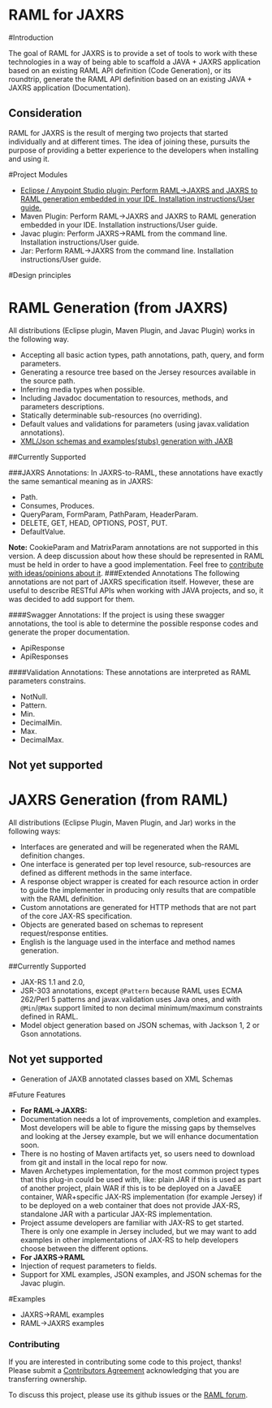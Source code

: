 RAML for JAXRS
===============

#Introduction

The goal of RAML for JAXRS is to provide a set of tools to work with these technologies in a way of being able to scaffold a JAVA + JAXRS application based on an existing RAML API definition (Code Generation),
or its roundtrip, generate the RAML API definition based on an existing JAVA + JAXRS application (Documentation).

## Consideration
RAML for JAXRS is the result of merging two projects that started individually and at different times. The idea of joining these, pursuits the purpose of providing a better experience to the developers when installing and using it.

#Project Modules

- [Eclipse / Anypoint Studio plugin: Perform RAML->JAXRS and JAXRS to RAML generation embedded in your IDE. Installation instructions/User guide.](https://github.com/petrochenko-pavel-a/RAML-for-JAX-RS/blob/master/jaxrs-to-raml/eclipseplugin.md)
- Maven Plugin: Perform RAML->JAXRS and JAXRS to RAML generation embedded in your IDE. Installation instructions/User guide.
- Javac plugin: Perform JAXRS->RAML from the command line. Installation instructions/User guide.
- Jar: Perform RAML->JAXRS from the command line. Installation instructions/User guide.

#Design principles

# RAML Generation (from JAXRS)
All distributions (Eclipse plugin, Maven Plugin, and Javac Plugin) works in the following way.

- Accepting all basic action types, path annotations, path, query, and form parameters.
- Generating a resource tree based on the Jersey resources available in the source path.
- Inferring media types when possible.
- Including Javadoc documentation to resources, methods, and parameters descriptions.
- Statically determinable sub-resources (no overriding).
- Default values and validations for parameters (using javax.validation annotations).
- [XML/Json schemas and examples(stubs) generation with JAXB](https://github.com/petrochenko-pavel-a/RAML-for-JAX-RS/blob/master/jaxrs-to-raml/jaxb.md)

##Currently Supported

###JAXRS Annotations:
In JAXRS-to-RAML, these annotations have exactly the same semantical meaning as in JAXRS:
- Path.
- Consumes, Produces.
- QueryParam, FormParam, PathParam, HeaderParam.
- DELETE, GET, HEAD, OPTIONS, POST, PUT.
- DefaultValue.

**Note:** CookieParam and MatrixParam annotations are not supported in this version. A deep discussion
about how these should be represented in RAML must be held in order to have a good implementation. Feel free to [contribute
with ideas/opinions about it](https://github.com/mulesoft/jaxrs-to-raml/issues?labels=Cookie%26Matrix+params&milestone=&page=1&state=closed).
###Extended Annotations
The following annotations are not part of JAXRS specification itself. However, these are useful to describe RESTful APIs when working with
JAVA projects, and so, it was decided to add support for them.

####Swagger Annotations:
If the project is using these swagger annotations, the tool is able to determine the possible response codes
and generate the proper documentation.
- ApiResponse
- ApiResponses

####Validation Annotations:
These annotations are interpreted as RAML parameters constrains.
- NotNull.
- Pattern.
- Min.
- DecimalMin.
- Max.
- DecimalMax.

## Not yet supported



# JAXRS Generation (from RAML)
All distributions (Eclipse Plugin, Maven Plugin, and Jar) works in the following ways:

- Interfaces are generated and will be regenerated when the RAML definition changes.
- One interface is generated per top level resource, sub-resources are defined as different methods in the same interface.
- A response object wrapper is created for each resource action in order to guide the implementer in producing only results
that are compatible with the RAML definition.
- Custom annotations are generated for HTTP methods that are not part of the core JAX-RS specification.
- Objects are generated based on schemas to represent request/response entities.
- English is the language used in the interface and method names generation.

##Currently Supported
- JAX-RS 1.1 and 2.0,
- JSR-303 annotations, except `@Pattern` because RAML uses ECMA 262/Perl 5 patterns and javax.validation uses Java ones,
and with `@Min`/`@Max` support limited to non decimal minimum/maximum constraints defined in RAML.
- Model object generation based on JSON schemas, with Jackson 1, 2 or Gson annotations.

## Not yet supported

- Generation of JAXB annotated classes based on XML Schemas


#Future Features

- **For RAML->JAXRS:**
 - Documentation needs a lot of improvements, completion and examples. Most developers will be able to figure the missing gaps by themselves and looking at the Jersey example, but we will enhance documentation soon.
 - There is no hosting of Maven artifacts yet, so users need to download from git and install in the local repo for now.
 - Maven Archetypes implementation, for the most common project types that this plug-in could be used with, like: plain JAR if this is used as part of another project, plain WAR if this is to be deployed on a JavaEE container, WAR+specific JAX-RS implementation (for example Jersey) if to be deployed on a web container that does not provide JAX-RS, standalone JAR with a particular JAX-RS implementation.
 - Project assume developers are familiar with JAX-RS to get started. There is only one example in Jersey included, but we may want to add examples in other implementations of JAX-RS to help developers choose between the different options.
- **For JAXRS->RAML**
 - Injection of request parameters to fields.
 - Support for XML examples, JSON examples, and JSON schemas for the Javac plugin.

#Examples

- JAXRS->RAML examples  
- RAML->JAXRS examples

### Contributing
If you are interested in contributing some code to this project, thanks! Please submit a [Contributors Agreement](https://api-notebook.anypoint.mulesoft.com/notebooks#bc1cf75a0284268407e4) acknowledging that you are transferring ownership.

To discuss this project, please use its github issues or the [RAML forum](http://forums.raml.org/).
